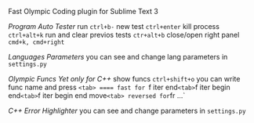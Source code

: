 Fast Olympic Coding plugin for Sublime Text 3

*Program Auto Tester*
	run 
	 `ctrl+b-`
	new test
	 `ctrl+enter`
	kill process
	 `ctrl+alt+k`
	run and clear previos tests
	 `ctr+alt+b`
	close/open right panel
	 `cmd+k, cmd+right`


*Languages Parameters*
	you can see and change lang parameters in
		`settings.py`


*Olympic Funcs*
  *Yet only for C++*
	show funcs
	  `ctrl+shift+o`
	you can write func name
	  and press `<tab>
	====
	fast for
	  `f iter end` <tab>
	  `f iter begin end` <tab>
	  `f iter begin end move` <tab>
	reversed for
	  `fr ...` <tab>


*C++ Error Highlighter*
	you can see and change parameters in 
		`settings.py`

